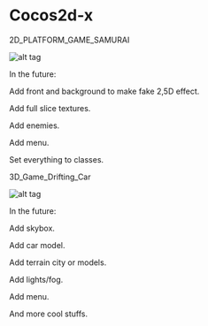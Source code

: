 # Cocos2d-x

2D_PLATFORM_GAME_SAMURAI

![alt tag](http://s11.postimg.org/lhdwgw6zn/samurai.png)


In the future:

Add front and background to make fake 2,5D effect.

Add full slice textures.

Add enemies.

Add menu.

Set everything to classes.


3D_Game_Drifting_Car

![alt tag](http://pasteboard.co/1Bl268lf.png)

In the future:

Add skybox.

Add car model.

Add terrain city or models.

Add lights/fog.

Add menu.

And more cool stuffs.


